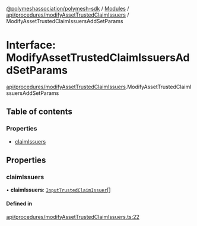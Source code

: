 [@polymeshassociation/polymesh-sdk](../README.md) / [Modules](../modules.md) / [api/procedures/modifyAssetTrustedClaimIssuers](../modules/api_procedures_modifyAssetTrustedClaimIssuers.md) / ModifyAssetTrustedClaimIssuersAddSetParams

# Interface: ModifyAssetTrustedClaimIssuersAddSetParams

[api/procedures/modifyAssetTrustedClaimIssuers](../modules/api_procedures_modifyAssetTrustedClaimIssuers.md).ModifyAssetTrustedClaimIssuersAddSetParams

## Table of contents

### Properties

- [claimIssuers](api_procedures_modifyAssetTrustedClaimIssuers.ModifyAssetTrustedClaimIssuersAddSetParams.md#claimissuers)

## Properties

### claimIssuers

• **claimIssuers**: [`InputTrustedClaimIssuer`](../modules/types.md#inputtrustedclaimissuer)[]

#### Defined in

[api/procedures/modifyAssetTrustedClaimIssuers.ts:22](https://github.com/PolymathNetwork/polymesh-sdk/blob/31dfa0dc/src/api/procedures/modifyAssetTrustedClaimIssuers.ts#L22)
